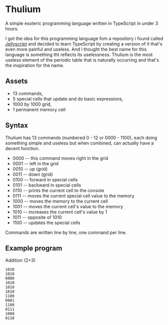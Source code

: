 # Thulium
 A simple esoteric programming language written in TypeScript in under 3 hours.

 I got the idea for this programming language fom a repository i found called [Jellyscript](https://github.com/nguyenphuminh/Jellyscript) and decided to learn TypeScript by creating a version of it that's even more painful and useless. And I thought the best name for this language is something tht reflects its uselessness. Thulium is the most useless element of the periodic table that is naturally occurring and that's the inspiration for the name.

## Assets
 - 13 commands,
 - 5 special cells that update and do basic expressions,
 - 1000 by 1000 grid,
 - 1 permanent memory cell

## Syntax
 Thulium has 13 commands (numbered 0 - 12 or 0000 - 1100), each doing something simple and useless but when combined, can actually have a decent function.

 - 0000 -- this command moves right in the grid
 - 0001 -- left in the grid
 - 0010 -- up (grid)
 - 0011 -- down (grid)
 - 0100 -- forward in special cells
 - 0101 -- backward in special cells
 - 0110 -- prints the current cell to the console
 - 0111 -- moves the current special cell value to the memory
 - 1000 -- moves the memory to the current cell
 - 1001 -- moves the current cell's value to the memory
 - 1010 -- increases the current cell's value by 1
 - 1011 -- opposite of 1010
 - 1100 -- updates the special cells

 Commands are written line by line, one command per line.

## Example program

 Addition (2+3)

    1010
    1010
    0000
    1010
    1010
    1010
    1100
    0001
    1100
    0111
    1000
    0110